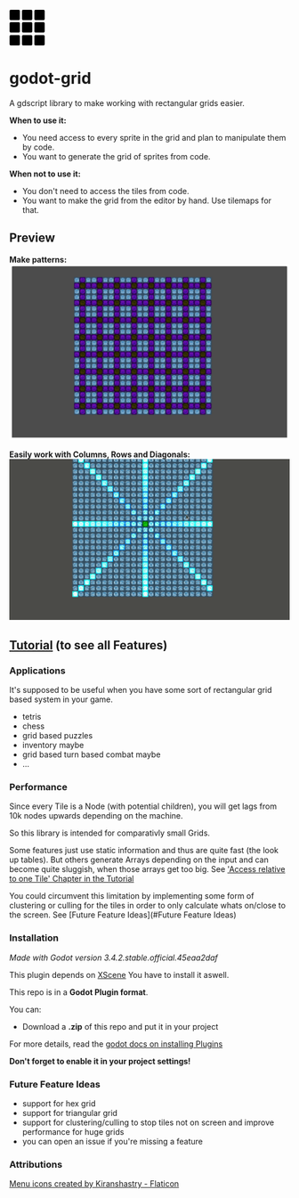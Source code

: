 ![grid](./grid64.png)

# godot-grid

A gdscript library to make working with rectangular grids easier.

__When to use it:__
  * You need access to every sprite in the grid and plan to manipulate them by code.
  * You want to generate the grid of sprites from code.

__When not to use it:__
  * You don't need to access the tiles from code.
  * You want to make the grid from the editor by hand. Use tilemaps for that.

## Preview

__Make patterns:__
![](./tutorial/pics/readme_pattern.png)

__Easily work with Columns, Rows and Diagonals:__
![](./tutorial/pics/readme_moving_neighbors.gif)

## [Tutorial](./tutorial/tutorial.md) (to see all Features)

### Applications
It's supposed to be useful when you have some sort of rectangular grid based system in your game.

  * tetris
  * chess
  * grid based puzzles
  * inventory maybe
  * grid based turn based combat maybe
  * ...

### Performance

Since every Tile is a Node (with potential children), you will get lags from 10k nodes upwards depending on the machine.

So this library is intended for comparativly small Grids.

Some features just use static information and thus are quite fast (the look up tables).
But others generate Arrays depending on the input and can become quite sluggish, when those arrays get too big.
See ['Access relative to one Tile' Chapter in the Tutorial](./tutorial/tutorial.md)

You could circumvent this limitation by implementing some form of clustering or culling for the tiles in order to only calculate whats on/close to the screen.
See [Future Feature Ideas](#Future Feature Ideas)

### Installation

_Made with Godot version 3.4.2.stable.official.45eaa2daf_

This plugin depends on [XScene](https://github.com/aMOPel/godot-xchange-scene#installation)
You have to install it aswell.

This repo is in a __Godot Plugin format__.

You can:
<!-- - (Not yet) Install it via [__AssetLib__](https://godotengine.org/asset-library/asset/1018) or -->
- Download a __.zip__ of this repo and put it in your project

For more details, read the [godot docs on installing Plugins
](https://docs.godotengine.org/en/stable/tutorials/plugins/editor/installing_plugins.html)

__Don't forget to enable it in your project settings!__

### Future Feature Ideas

  * support for hex grid
  * support for triangular grid
  * support for clustering/culling to stop tiles not on screen and improve performance for huge grids
  * you can open an issue if you're missing a feature

### Attributions

<a href="https://www.flaticon.com/free-icons/menu" title="menu icons">Menu icons created by Kiranshastry - Flaticon</a>
